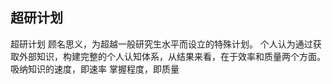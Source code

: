 ## 超研计划

超研计划
顾名思义，为超越一般研究生水平而设立的特殊计划。
个人认为通过获取外部知识，构建完整的个人认知体系，从结果来看，在于效率和质量两个方面。
吸纳知识的速度，即速率
掌握程度，即质量
